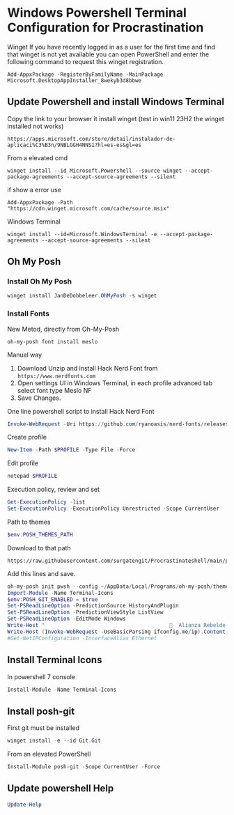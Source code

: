 # Windows Powershell Terminal Configuration for Procrastination

Winget If you have recently logged in as a user for the first time and find that winget is not yet available 
you can open PowerShell and enter the following command to request this winget registration.
```
Add-AppxPackage -RegisterByFamilyName -MainPackage Microsoft.DesktopAppInstaller_8wekyb3d8bbwe
```
## Update Powershell and install Windows Terminal

Copy the link to your browser it install winget (test in win11 23H2 the winget installed not works)
```
https://apps.microsoft.com/store/detail/instalador-de-aplicaci%C3%B3n/9NBLGGH4NNS1?hl=es-es&gl=es
```
From a elevated cmd
```console
winget install --id Microsoft.Powershell --source winget --accept-package-agreements --accept-source-agreements --silent
```
if show a error use
```
Add-AppxPackage -Path "https://cdn.winget.microsoft.com/cache/source.msix"
```
Windows Terminal
```console
winget install --id=Microsoft.WindowsTerminal -e --accept-package-agreements --accept-source-agreements --silent
```

## Oh My Posh

### Install Oh My Posh
```powershell
winget install JanDeDobbeleer.OhMyPosh -s winget
```

### Install Fonts

New Metod, directly from Oh-My-Posh
```
oh-my-posh font install meslo
```
Manual way
1. Download Unzip and install Hack Nerd Font from `https://www.nerdfonts.com`
2. Open settings UI in Windows Terminal, in each profile advanced tab select font type Meslo NF
3. Save Changes.

One line powershell script to install Hack Nerd Font
```powershell
Invoke-WebRequest -Uri https://github.com/ryanoasis/nerd-fonts/releases/download/v3.1.1/Hack.zip -OutFile Fonts.zip && Expand-Archive .\Fonts.zip & start-sleep -s 4 && Get-ChildItem -Path ./Fonts -Include '*.ttf','*.ttc','*.otf' -Recurse | ForEach {(New-Object -ComObject Shell.Application).Namespace(0x14).CopyHere($_.FullName,0x10)}
```

Create profile 
```powershell
New-Item -Path $PROFILE -Type File -Force
```
Edit profile
```powershell
notepad $PROFILE
```
Execution policy, review and set

```powershell
Get-ExecutionPolicy -list
Set-ExecutionPolicy -ExecutionPolicy Unrestricted -Scope CurrentUser
```
Path to themes
```powershell
$env:POSH_THEMES_PATH
```
Download to that path
```
https://raw.githubusercontent.com/surgatengit/Procrastinateshell/main/procrastinationcandidate.omp.json
```

Add this lines and save.
```powershell
oh-my-posh init pwsh --config ~/AppData/Local/Programs/oh-my-posh/themes/procrastinationcandidate.omp.json | Invoke-Expression
Import-Module -Name Terminal-Icons
$env:POSH_GIT_ENABLED = $true
Set-PSReadLineOption -PredictionSource HistoryAndPlugin
Set-PSReadLineOption -PredictionViewStyle ListView
Set-PSReadLineOption -EditMode Windows
Write-Host "                                          Alianza Rebelde " -ForegroundColor red
Write-Host (Invoke-WebRequest -UseBasicParsing ifconfig.me/ip).Content.Trim() ﴣ
#Get-NetIPConfiguration -InterfaceAlias Ethernet
``` 

## Install Terminal Icons
In powershell 7 console 
```powershell
Install-Module -Name Terminal-Icons
```
## Install posh-git
First git must be installed 
```powershell
winget install -e --id Git.Git
```
From an elevated PowerShell
```powershell
Install-Module posh-git -Scope CurrentUser -Force
```

## Update powershell Help
```powershell
Update-Help
```
